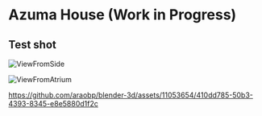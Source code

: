# Azuma House (Work in Progress)

## Test shot

![ViewFromSide](https://github.com/araobp/blender-3d/assets/11053654/998b86cd-2c4a-44ef-b945-36a883541069)

![ViewFromAtrium](https://github.com/araobp/blender-3d/assets/11053654/c233f7ae-905b-4213-8dd3-b308be4082b9)

https://github.com/araobp/blender-3d/assets/11053654/410dd785-50b3-4393-8345-e8e5880d1f2c

